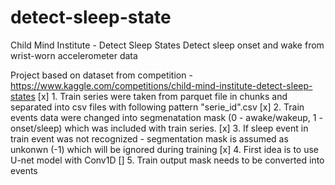 # detect-sleep-state
Child Mind Institute - Detect Sleep States Detect sleep onset and wake from wrist-worn accelerometer data

Project based on dataset from competition - https://www.kaggle.com/competitions/child-mind-institute-detect-sleep-states 
[x] 1. Train series were taken from parquet file in chunks and separated into csv files with following pattern "serie_id".csv
[x] 2. Train events data were changed into segmenatation mask (0 - awake/wakeup, 1 - onset/sleep) which was included with train series.
[x] 3. If sleep event in train event was not recognized - segmentation mask is assumed as unkonwn (-1) which will be ignored during training
[x] 4. First idea is to use U-net model with Conv1D
[] 5. Train output mask needs to be converted into events 

